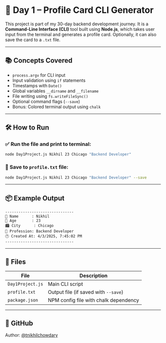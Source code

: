 # 🚀 Day 1 – Profile Card CLI Generator

This project is part of my 30-day backend development journey. It is a **Command-Line Interface (CLI)** tool built using **Node.js**, which takes user input from the terminal and generates a profile card. Optionally, it can also save the card to a `.txt` file.

---

## 📚 Concepts Covered

- `process.argv` for CLI input
- Input validation using `if` statements
- Timestamps with `Date()`
- Global variables `__dirname` and `__filename`
- File writing using `fs.writeFileSync()`
- Optional command flags (`--save`)
- Bonus: Colored terminal output using `chalk`

---

## 🛠 How to Run

### ✅ Run the file and print to terminal:
```bash
node Day1Project.js Nikhil 23 Chicago "Backend Developer"
```

### 💾 Save to `profile.txt` file:
```bash
node Day1Project.js Nikhil 23 Chicago "Backend Developer" --save
```

---

## 📦 Example Output

```
-------------------------------
🧑 Name      : Nikhil
🎂 Age       : 23
🏙️ City      : Chicago
💼 Profession: Backend Developer
🕐 Created At: 4/3/2025, 7:45:02 PM
-------------------------------
```

---

## 📁 Files

| File             | Description                            |
|------------------|----------------------------------------|
| `Day1Project.js` | Main CLI script                        |
| `profile.txt`    | Output file (if saved with `--save`)   |
| `package.json`   | NPM config file with chalk dependency  |

---

## 🔗 GitHub

Author: [@tnikhilchowdary](https://github.com/tnikhilchowdary)
